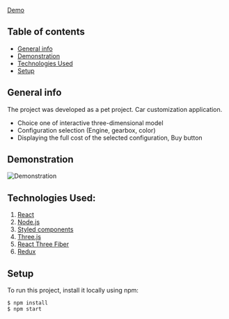 [Demo](https://epic-meitner-892046.netlify.app/)

## Table of contents

- [General info](#general-info)
- [Demonstration](#demonstration)
- [Technologies Used](#technologies-used)
- [Setup](#setup)

## General info

The project was developed as a pet project.
Сar customization application.

- Choice one of interactive three-dimensional model
- Configuration selection (Engine, gearbox, color)
- Displaying the full cost of the selected configuration, Buy button

## Demonstration

![Demonstration](scene.gif)

## Technologies Used:

1.  [React](https://github.com/facebook/react)
2.  [Node.js](https://github.com/nodejs/node)
3.  [Styled components](https://styled-components.com/)
4.  [Three.js](https://threejs.org/)
5.  [React Three Fiber](https://docs.pmnd.rs/react-three-fiber/getting-started/introduction)
6.  [Redux](https://redux.js.org/)

## Setup

To run this project, install it locally using npm:

```
$ npm install
$ npm start
```
